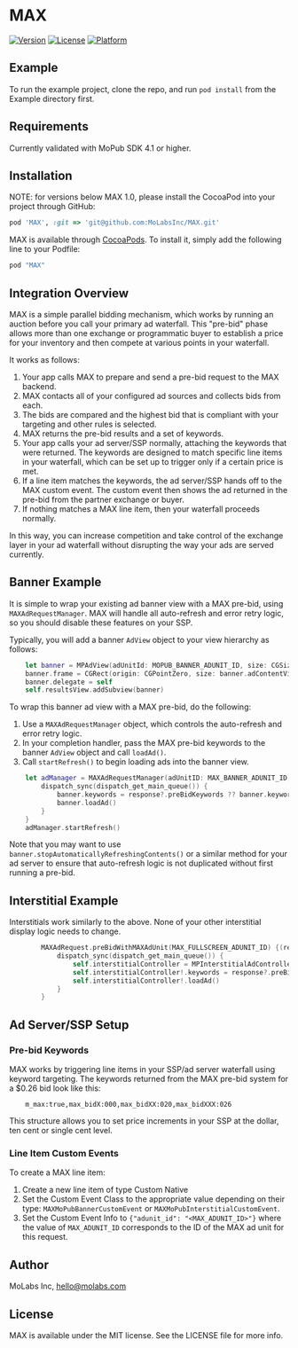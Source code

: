 # MAX

[![Version](https://img.shields.io/cocoapods/v/MAX.svg?style=flat)](http://cocoapods.org/pods/MAX)
[![License](https://img.shields.io/cocoapods/l/MAX.svg?style=flat)](http://cocoapods.org/pods/MAX)
[![Platform](https://img.shields.io/cocoapods/p/MAX.svg?style=flat)](http://cocoapods.org/pods/MAX)

## Example

To run the example project, clone the repo, and run `pod install` from the Example directory first.

## Requirements

Currently validated with MoPub SDK 4.1 or higher.

## Installation

NOTE: for versions below MAX 1.0, please install the CocoaPod into your project through GitHub:

```ruby
pod 'MAX', :git => 'git@github.com:MoLabsInc/MAX.git'
```

MAX is available through [CocoaPods](http://cocoapods.org). To install
it, simply add the following line to your Podfile:

```ruby
pod "MAX"
```

## Integration Overview

MAX is a simple parallel bidding mechanism, which works by running an auction before you call your
primary ad waterfall. This "pre-bid" phase allows more than one exchange or programmatic buyer to 
establish a price for your inventory and then compete at various points in your waterfall.

It works as follows:

1. Your app calls MAX to prepare and send a pre-bid request to the MAX backend.
2. MAX contacts all of your configured ad sources and collects bids from each.
3. The bids are compared and the highest bid that is compliant with your targeting and other
rules is selected.
4. MAX returns the pre-bid results and a set of keywords.
5. Your app calls your ad server/SSP normally, attaching the keywords that were returned. The keywords are designed to match specific line items in your waterfall, which can be set up to trigger only if a certain price is met.
6. If a line item matches the keywords, the ad server/SSP hands off to the MAX custom event. The custom event then shows the ad returned in the pre-bid from the partner exchange or buyer.
7. If nothing matches a MAX line item, then your waterfall proceeds normally.

In this way, you can increase competition and take control of the exchange layer in your ad waterfall without disrupting
the way your ads are served currently.

## Banner Example

It is simple to wrap your existing ad banner view with a MAX pre-bid, using `MAXAdRequestManager`. MAX will handle
all auto-refresh and error retry logic, so you should disable these features on your SSP.

Typically, you will add a banner `AdView` object to your view hierarchy as follows:

```swift
    let banner = MPAdView(adUnitId: MOPUB_BANNER_ADUNIT_ID, size: CGSizeMake(320, 50))
    banner.frame = CGRect(origin: CGPointZero, size: banner.adContentViewSize())
    banner.delegate = self
    self.resultsView.addSubview(banner)
```

To wrap this banner ad view with a MAX pre-bid, do the following:

1. Use a `MAXAdRequestManager` object, which controls the auto-refresh and error retry logic. 
2. In your completion handler, pass the MAX pre-bid keywords to the banner `AdView` object and call `loadAd()`. 
3. Call `startRefresh()` to begin loading ads into the banner view.

```swift
    let adManager = MAXAdRequestManager(adUnitID: MAX_BANNER_ADUNIT_ID) {(response, error) in
        dispatch_sync(dispatch_get_main_queue()) {
            banner.keywords = response?.preBidKeywords ?? banner.keywords
            banner.loadAd()
        }
    }
    adManager.startRefresh()
```

Note that you may want to use `banner.stopAutomaticallyRefreshingContents()` or a similar method
for your ad server to ensure that auto-refresh logic is not duplicated without first running a pre-bid.


## Interstitial Example

Interstitials work similarly to the above. None of your other interstitial display logic needs to change.

```swift
        MAXAdRequest.preBidWithMAXAdUnit(MAX_FULLSCREEN_ADUNIT_ID) {(response, error) in
            dispatch_sync(dispatch_get_main_queue()) {
                self.interstitialController = MPInterstitialAdController(forAdUnitId: MOPUB_FULLSCREEN_ADUNIT_ID)
                self.interstitialController!.keywords = response?.preBidKeywords ?? self.interstitialController!.keywords
                self.interstitialController!.loadAd()
            }
        }
```

## Ad Server/SSP Setup

### Pre-bid Keywords 

MAX works by triggering line items in your SSP/ad server waterfall using keyword targeting. The keywords returned from
the MAX pre-bid system for a $0.26 bid look like this:

```
	m_max:true,max_bidX:000,max_bidXX:020,max_bidXXX:026
```

This structure allows you to set price increments in your SSP at the dollar, ten cent or single cent level. 

### Line Item Custom Events

To create a MAX line item:

1. Create a new line item of type Custom Native 
2. Set the Custom Event Class to the appropriate value depending on their type: `MAXMoPubBannerCustomEvent` or `MAXMoPubInterstitialCustomEvent`.
3. Set the Custom Event Info to `{"adunit_id": "<MAX_ADUNIT_ID>"}` where the value of `MAX_ADUNIT_ID` corresponds to the ID of the MAX ad unit for this request.

## Author

MoLabs Inc, hello@molabs.com

## License

MAX is available under the MIT license. See the LICENSE file for more info.
